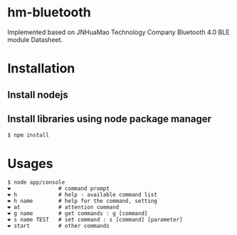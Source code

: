 # hm-bluetooth

Implemented based on JNHuaMao Technology Company Bluetooth 4.0 BLE module Datasheet.

# Installation
## Install nodejs
## Install libraries using node package manager
```
$ npm install
```

# Usages
```
$ node app/console
❤               # command prompt
❤ h             # help - available command list
❤ h name        # help for the command, setting
❤ at            # attention command
❤ g name        # get commands : g [command]
❤ s name TEST   # set command : s [command] [parameter]
❤ start         # other commands
```
